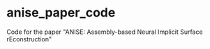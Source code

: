 # anise_paper_code
Code for the paper "ANISE: Assembly-based Neural Implicit Surface rEconstruction"
